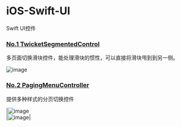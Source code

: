 # iOS-Swift-UI
Swift UI控件


### [No.1 TwicketSegmentedControl](https://github.com/twicketapp/TwicketSegmentedControl)
多页面切换滑块控件，能处理滑块的惯性，可以直接将滑块甩到到另一侧。

![image](https://cloud.githubusercontent.com/assets/7887319/18714404/e77e7588-8015-11e6-939b-25f187a8b4d0.gif)


### [No.2 PagingMenuController](https://github.com/kitasuke/PagingMenuController)
提供多种样式的分页切换控件

|![image](https://raw.githubusercontent.com/wiki/kitasuke/PagingMenuController/images/demo4.gif)<br>|![image](https://raw.githubusercontent.com/wiki/kitasuke/PagingMenuController/images/demo2.gif)|

